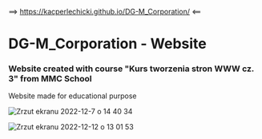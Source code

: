 ==> https://kacperlechicki.github.io/DG-M_Corporation/ <==

# DG-M_Corporation - Website

### Website created with course "Kurs tworzenia stron WWW cz. 3" from MMC School 
  Website made for educational purpose

![Zrzut ekranu 2022-12-7 o 14 40 34](https://user-images.githubusercontent.com/118530164/206194359-81a7679f-ddef-4508-804d-54ebc4883fcb.png)

![Zrzut ekranu 2022-12-12 o 13 01 53](https://user-images.githubusercontent.com/118530164/207040351-d29aa80f-884f-48b1-9e36-c77b28a9e070.png)
